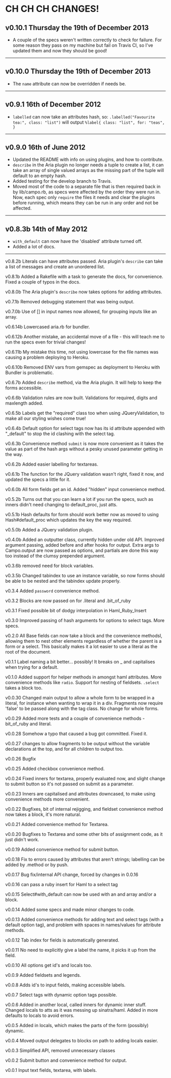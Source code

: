 # CH CH CH CHANGES! #

## v0.10.1 Thursday the 19th of December 2013 ##

* A couple of the specs weren't written correctly to check for failure. For some reason they pass on my machine but fail on Travis CI, so I've updated them and now they should be good!

----


## v0.10.0 Thursday the 19th of December 2013 ##

* The `name` attribute can now be overridden if needs be.

----


## v0.9.1 16th of December 2012 ##

* `labelled` can now take an attributes hash, so: `.labelled("Favourite tea:", class: "list")` will output `%label{ class: "list", for: "teas",  }`

----


## v0.9.0 16th of June 2012 ##

* Updated the README with info on using plugins, and how to contribute.
* `describe` in the Aria plugin no longer needs a tuple to create a list, it can take an array of single valued arrays as the missing part of the tuple will default to an empty hash.
* Added testing for the develop branch to Travis.
* Moved most of the code to a separate file that is then required back in by lib/campo.rb, as specs were affected by the order they were run in. Now, each spec only `require` the files it needs and clear the plugins before running, which means they can be run in any order and not be affected.

----

## v0.8.3b 14th of May 2012 ##

* `with_default` can now have the 'disabled' attribute turned off. 
* Added a lot of docs.

----

v0.8.2b Literals can have attributes passed. Aria plugin's `describe` can take a list of messages and create an unordered list.

v0.8.1b Added a Rakefile with a task to generate the docs, for convenience. Fixed a couple of typos in the docs.

v0.8.0b The Aria plugin's `describe` now takes options for adding attributes.

v0.7.1b Removed debugging statement that was being output.

v0.7.0b Use of [] in input names now allowed, for grouping inputs like an array.

v0.6.14b Lowercased aria.rb for bundler.

v0.6.12b Another mistake, an accidental move of a file - this will teach me to run the specs even for trivial changes!

v0.6.11b My mistake this time, not using lowercase for the file names was causing a problem deploying to Heroku.

v0.6.10b Removed ENV vars from gemspec as deployment to Heroku with Bundler is problematic.

v0.6.7b Added `describe` method, via the Aria plugin. It will help to keep the forms accessible.

v0.6.6b Validation rules are now built. Validations for required, digits and maxlength added.

v0.6.5b Labels get the "required" class too when using JQueryValidation, to make all our styling wishes come true!

v0.6.4b Default option for select tags now has its id attribute appended with "_default" to stop the id clashing with the select tag.

v0.6.3b Convenience method `submit` is now more convenient as it takes the value as part of the hash args without a pesky unused parameter getting in the way.

v0.6.2b Added easier labelling for textareas.

v0.6.1b The function for the JQuery validation wasn't right, fixed it now, and updated the specs a little for it.

v0.6.0b All form fields get an id. Added "hidden" input convenience method.

v0.5.2b Turns out that you can learn a lot if you run the specs, such as inners didn't need changing to default_proc, just atts.

v0.5.1b Hash defaults for form should work better now as moved to using Hash#default_proc which updates the key the way required.

v0.5.0b Added a JQuery validation plugin.

v0.4.0b Added an outputter class, currently hidden under old API. Improved argument passing, added before and after hooks for output. Extra args to Campo.output are now passed as options, and partials are done this way too instead of the clumsy prepended argument.

v0.3.6b removed need for block variables.

v0.3.5b Changed tabindex to use an instance variable, so now forms should be able to be nested and the tabindex update properly.

v0.3.4 Added `password` convenience method.

v0.3.2 Blocks are now passed on for .literal and .bit_of_ruby

v0.3.1 Fixed possible bit of dodgy interpolation in Haml_Ruby_Insert

v0.3.0 Improved passing of hash arguments for options to select tags. More specs.

v0.2.0 All Base fields can now take a block and the convenience methodsl, allowing them to nest other elements regardless of whether the parent is a form or a select. This basically makes it a lot easier to use a literal as the root of the document.

v0.1.1 Label naming a bit better... possibly! It breaks on _ and capitalises when trying for a default.

v0.1.0 Added support for helper methods in amongst haml attributes.  More convenience methods like `radio`. Support for nesting of fieldsets. `.select` takes a block too.

v0.0.30 Changed main output to allow a whole form to be wrapped in a literal, for instance when wanting to wrap it in a div. Fragments now require 'false' to be passed along with the tag class. No change for whole forms.

v0.0.29 Added more tests and a couple of convenience methods - bit_of_ruby and literal.

v0.0.28 Somehow a typo that caused a bug got committed. Fixed it.

v0.0.27 changes to allow fragments to be output without the variable declarations at the top, and for all children to output too.

v0.0.26 Bugfix

v0.0.25 Added checkbox convenience method.

v0.0.24 Fixed inners for textarea, properly evaluated now, and slight change to submit button so it's not passed on submit as a parameter.

v0.0.23 Inners are capitalised and attributes downcased, to make using convenience methods more convenient.

v0.0.22 Bugfixes, bit of internal rejigging, and fieldset convenience method now takes a block, it's more natural.

v0.0.21 Added convenience method for Textarea.

v0.0.20 Bugfixes to Textarea and some other bits of assignment code, as it just didn't work.

v0.0.19 Added convenience method for submit button.

v0.0.18 Fix to errors caused by attributes that aren't strings; labelling can be added by .method or by push.

v0.0.17 Bug fix/internal API change, forced by changes in 0.0.16

v0.0.16 can pass a ruby insert for Haml to a select tag

v0.0.15 Select#with_default can now be used with an and array and/or a block.

v0.0.14 Added some specs and made minor changes to code.

v0.0.13 Added convenience methods for adding text and select tags (with a default option tag), and problem with spaces in names/values for attribute methods.

v0.0.12 Tab index for fields is automatically generated.

v0.0.11 No need to explicitly give a label the name, it picks it up from the field.

v0.0.10 All options get id's and locals too.

v0.0.9 Added fieldsets and legends.

v0.0.8 Adds id's to input fields, making accessible labels.

v0.0.7 Select tags with dynamic option tags possible.

v0.0.6 Added in another local, called inners for dynamic inner stuff. Changed locals to atts as it was messing up sinatra/haml. Added in more defaults to locals to avoid errors.

v0.0.5 Added in locals, which makes the parts of the form (possibly) dynamic.

v0.0.4 Moved output delegates to blocks on path to adding locals easier.

v0.0.3 Simplified API, removed unnecessary classes

v0.0.2 Submit button and convenience method for output.

v0.0.1 Input text fields, textarea, with labels.
